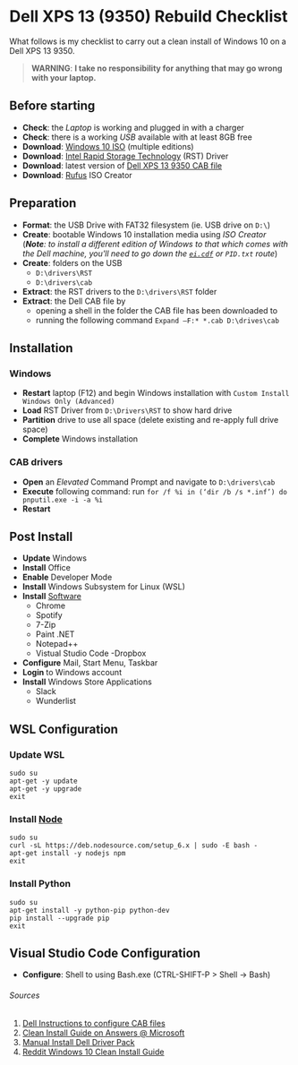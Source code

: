 # Dell XPS 13 (9350) Rebuild Checklist

What follows is my checklist to carry out a clean install of Windows 10 on a Dell XPS 13 9350.

> **WARNING**: 
> **I take no responsibility for anything that may go wrong with your laptop.**

## Before starting
- **Check**: the *Laptop* is working and plugged in with a charger
- **Check**: there is a working *USB* available with at least 8GB free
- **Download**: [Windows 10 ISO](https://www.microsoft.com/en-gb/software-download/windows10) (multiple editions)
- **Download**: [Intel Rapid Storage Technology](https://downloadcenter.intel.com/download/26730/Intel-Rapid-Storage-Technology-Intel-RST-?v=t) (RST) Driver
- **Download**: latest version of [Dell XPS 13 9350 CAB file](http://en.community.dell.com/techcenter/enterprise-client/w/wiki/11633.xps-13-9350-windows-10-driver-pack)
- **Download**: [Rufus](https://rufus.akeo.ie/) ISO Creator

## Preparation 
- **Format**: the USB Drive with FAT32 filesystem (ie. USB drive on `D:\`)
- **Create**: bootable Windows 10 installation media using _ISO Creator_ (_**Note**: to install a different edition of Windows to that which comes with the Dell machine, you'll need to go down the [`ei.cdf`](https://community.dell.com/thread/23933-clean-install-of-windows-10-pro) or `PID.txt` route_)
- **Create**: folders on the USB
    - `D:\drivers\RST`
    - `D:\drivers\cab`
- **Extract**: the RST drivers to the `D:\drivers\RST` folder
- **Extract**: the Dell CAB file by
    - opening a shell in the folder the CAB file has been downloaded to
    - running the following command `Expand –F:* *.cab D:\drives\cab`

## Installation
### Windows
- **Restart** laptop (F12) and begin Windows installation with `Custom Install Windows Only (Advanced)`
- **Load** RST Driver from `D:\Drivers\RST` to show hard drive
- **Partition** drive to use all space (delete existing and re-apply full drive space)
- **Complete** Windows installation

### CAB drivers
- **Open** an *Elevated* Command Prompt and navigate to `D:\drivers\cab` 
- **Execute** following command: run `for /f %i in (‘dir /b /s *.inf’) do pnputil.exe -i -a %i`
- **Restart**

## Post Install
- **Update** Windows
- **Install** Office
- **Enable** Developer Mode
- **Install** Windows Subsystem for Linux (WSL)
- **Install** [Software](http://ninite.com)
    - Chrome
    - Spotify
    - 7-Zip
    - Paint .NET
    - Notepad++
    - Vistual Studio Code
    -Dropbox
- **Configure** Mail, Start Menu, Taskbar
- **Login** to Windows account
- **Install** Windows Store Applications
    - Slack
    - Wunderlist

## WSL Configuration
### **Update** WSL
```
sudo su
apt-get -y update
apt-get -y upgrade
exit
```
### **Install** [Node](https://nodejs.org/en/download/package-manager/#debian-and-ubuntu-based-linux-distributions)
```
sudo su
curl -sL https://deb.nodesource.com/setup_6.x | sudo -E bash -
apt-get install -y nodejs npm
exit
```
### **Install** Python
```
sudo su
apt-get install -y python-pip python-dev
pip install --upgrade pip
exit
```

## Visual Studio Code Configuration
- **Configure**: Shell to using Bash.exe (CTRL-SHIFT-P > Shell -> Bash)

###### Sources
1. [Dell Instructions to configure CAB files](http://www.dell.com/support/article/us/en/4/SLN209380/how-to-configure-driver-installation-from-cab-file-s--in-windows--vista--7--8--and-windows-server--2008-2012-?lang=EN)
1. [Clean Install Guide on Answers @ Microsoft](https://answers.microsoft.com/en-us/windows/wiki/windows_10-windows_install/clean-install-windows-10/1c426bdf-79b1-4d42-be93-17378d93e587)
1. [Manual Install Dell Driver Pack](http://www.1337admin.org/tutorials/manual-installation-of-a-dell-driver-pack-on-a-local-machine/)
1. [Reddit Windows 10 Clean Install Guide](https://www.reddit.com/r/Dell/comments/3sr1jh/windows_10_clean_install_guide/)
